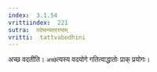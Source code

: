 ```yaml
---
index:  3.1.54
vrittiindex:  221
sutra:  पदेष्वन्यतरस्याम्
vritti:  tattvabodhini 
---
```


अच्छ वदतीति। `अच्छे`त्यस्य वदयोगे गतित्वाद्धातोः प्राक् प्रयोगः। 

